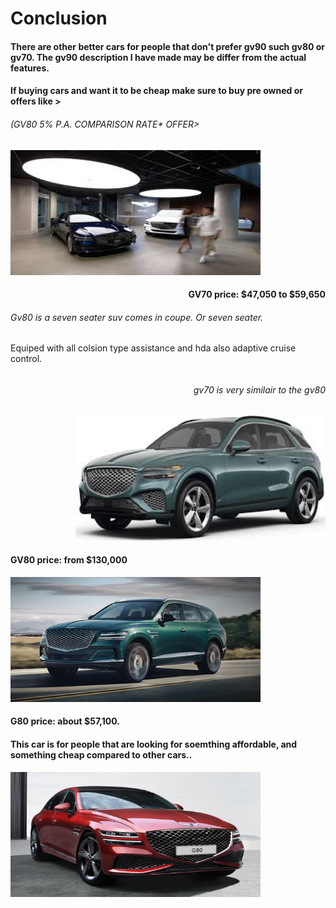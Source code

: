 <h1> Conclusion</h1>
<h4> There are other better cars for people that don't prefer gv90 such gv80 or gv70. The gv90 description I have made may be differ from the actual features.</h4>
<h4> If buying cars and want it to be cheap make sure to buy pre owned or offers like ></h4>
<h6>(GV80 5% P.A.
COMPARISON RATE* OFFER> </h6>
<img src="prefer" width="400" height="200" />

<h4 align="right"> GV70 price: $47,050 to  $59,650</h4>

<h6> Gv80 is a seven seater suv comes in coupe. Or seven seater.
  </h6>Equiped with all colsion type assistance and hda also adaptive cruise control.<h6>
<H6 align="right"> gv70 is very similair to the gv80</H6>
<p align=right>
<img src="gv70 yoo" width="400" height="200" />

<h4> GV80 price: from $130,000 </h4>


<img src="gv80 for once" width="400" height="200" />


<h4> G80 price: about $57,100.</h4>
  
 <h4 allign="center"> This car is for people that are looking for soemthing affordable,
   and something cheap compared to other cars.. </h4>

<img src="genesis_g80.webp" width="400" height="200" />   
  


